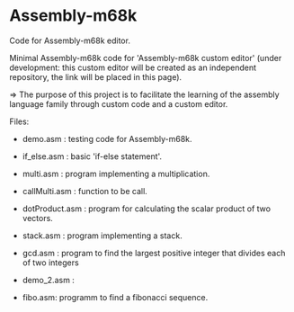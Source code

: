 # Assembly-m68k
Code for Assembly-m68k editor.

Minimal Assembly-m68k code for 'Assembly-m68k custom editor' (under development: this custom editor will be created as an independent repository, the link will be placed in this page).

=> The purpose of this project is to facilitate the learning of the assembly language family through custom code and a custom editor.

Files:

- demo.asm : testing code for Assembly-m68k.

- if_else.asm :  basic 'if-else statement'.

- multi.asm : program implementing a multiplication.

- callMulti.asm : function to be call.

- dotProduct.asm : program for calculating the scalar product of two vectors.

- stack.asm : program implementing a stack.

- gcd.asm : program to find the largest positive integer that divides each of two integers

- demo_2.asm :


- fibo.asm: programm to find a fibonacci sequence.





